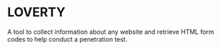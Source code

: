 # LOVERTY
A tool to collect information about any website and retrieve HTML form codes to help conduct a penetration test.

